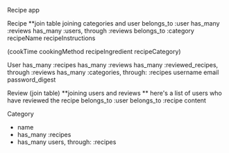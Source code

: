 Recipe app

Recipe  **join table joining categories and user 
belongs_to :user
has_many :reviews
has_many :users, through :reviews
belongs_to :category 
recipeName
recipeInstructions


(cookTime
cookingMethod
recipeIngredient
recipeCategory)



User
has_many :recipes
has_many :reviews 
has_many :reviewed_recipes, through :reviews
has_many :categories, through: :recipes
username 
email 
password_digest


Review (join table)  **joining users and reviews ** here's a list of users who have reviewed the recipe
belongs_to :user
belongs_to :recipe
content


Category 
- name 
- has_many :recipes
- has_many users, through: :recipes

